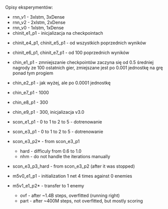 Opisy eksperymentów:

- rnn_v1 - 3xlstm, 3xDense
- rnn_v2 - 2xlstm, 2xDense
- rnn_v0 - 1xlstm, 1xDense
- chinit_e1_p1 - inicjalizacja na checkpointach

* chinit_e4_p1, chinit_e5_p1 - od wszystkich poprzednich wyników
* chinit_e6_p1, chinit_e7_p1 - od 100 poprzednich wyników

* chin_e1_p1 - zmniejszanie checkpointów zaczyna się od 0.5 średniej nagrody ze 100 ostatnich gier, zmiejszane jest po 0.001 jednostkę na grę ponad tym progiem
* chin_e2_p1 - jak wyżej, ale po 0.0001 jednostkę

* chin_e7_p1 - 1000
* chin_e8_p1 - 300
* chin_e9_p1 - 300, inicjalizacja v3.0

* scon_e1_p1 - 0 to 1 to 2 to 5 - dotrenowanie
* scon_e3_p1 - 0 to 1 to 2 to 5 - dotrenowanie
* scon_e3_p2* - from scon_e3_p1
    * hard - difficuly from 0.6 to 1.0
    * nhm - do not handle the iterations manually
* scon_e3_p3_hard - from scon_e3_p2 (after it was stopped)

* m5v0_e1_p1 - initialization 1 net 4 times against 0 enemies
* m5v1_e1_p2* - transfer to 1 enemy
    * ovf - after ~1.4B steps, overfitted (running right)
    * part - after ~400M steps, not overfitted, but mostly scoring
